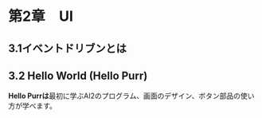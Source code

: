 # **第2章　UI**

## **3.1イベントドリブンとは**

## **3.2 Hello World \(Hello Purr\)**

**Hello Purrは**最初に学ぶAI2のプログラム、画面のデザイン、ボタン部品の使い方が学べます。

